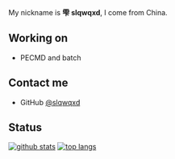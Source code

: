 My nickname is **雫 slqwqxd**, I come from China.

<!--
## I am
- member team of [Edgeless PE](https://github.com/EdgelessPE)
- Co-founder of [Edgeless-CE](https://github.com/slqwqxd/Edgeless-CE)
-->

## Working on
- PECMD and batch

## Contact me
- GitHub [@slqwqxd]([https://github.com/hydrati](https://github.com/slqwqxd))
<!--
- bilibili [@slqwqxd](https://space.bilibili.com/484331941)
- Email [slqwqzj@qq.com](mailto:slqwqzj@qq.com)
-->

<!--
## More
-  I'm a middle school student in Grade 8 in China
-->

## Status
[![github stats](https://github-readme-stats.vercel.app/api?username=slqwqxd&show_icons=true)](https://github.com/slqwqxd)
[![top langs](https://github-readme-stats.vercel.app/api/top-langs/?username=slqwqxd&layout=compact)](https://github.com/slqwqxd)
